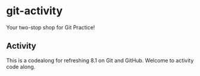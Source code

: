# git-activity

Your two-stop shop for Git Practice!

## Activity

This is a codealong for refreshing 8.1 on Git and GitHub.
Welcome to activity code along.
